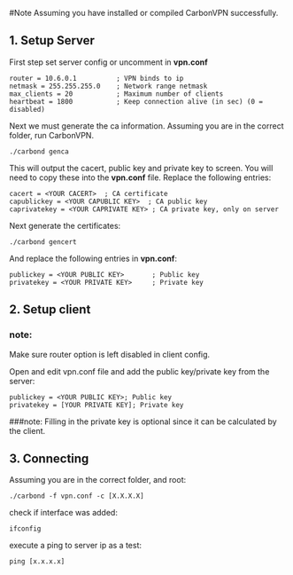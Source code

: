 
#Note
Assuming you have installed or compiled CarbonVPN successfully.

## 1. Setup Server
First step set server config or uncomment in __vpn.conf__
```
router = 10.6.0.1          ; VPN binds to ip
netmask = 255.255.255.0    ; Network range netmask
max_clients = 20           ; Maximum number of clients
heartbeat = 1800           ; Keep connection alive (in sec) (0 = disabled)
```
Next we must generate the ca information.
Assuming you are in the correct folder, run CarbonVPN.
```
./carbond genca
```
This will output the cacert, public key and private key to screen.
You will need to copy these into the __vpn.conf__ file.
Replace the following entries:
```
cacert = <YOUR CACERT>  ; CA certificate
capublickey = <YOUR CAPUBLIC KEY>  ; CA public key
caprivatekey = <YOUR CAPRIVATE KEY> ; CA private key, only on server
```
Next generate the certificates:
```
./carbond gencert
```
And replace the following entries in __vpn.conf__:

```
publickey = <YOUR PUBLIC KEY>       ; Public key
privatekey = <YOUR PRIVATE KEY>     ; Private key
```

## 2. Setup client
### note:
Make sure router option is left disabled in client config.

Open and edit vpn.conf file and add the public key/private key from the server:
```
publickey = <YOUR PUBLIC KEY>; Public key
privatekey = [YOUR PRIVATE KEY]; Private key
```
###note:
Filling in the private key is optional since it can be calculated by the client.

## 3. Connecting


Assuming you are in the correct folder, and root:
```
./carbond -f vpn.conf -c [X.X.X.X]
```
check if interface was added:
```
ifconfig
```

execute a ping to server ip as a test:

```
ping [x.x.x.x]
```